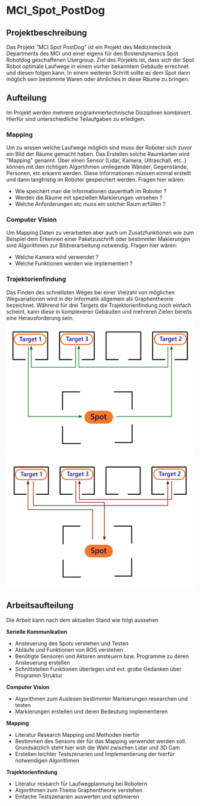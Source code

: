 # MCI_Spot_PostDog
## Projektbeschreibung
Das Projekt "MCI Spot PostDog" ist ein Projekt des Medizintechnik Departments des MCI und einer eigens für den Bostendynamics Spot Robotdog geschaffenen Usergroup. Ziel des Porjekts ist, dass sich der Spot Robot optimale Laufwege in einem vorher bekanntem Gebäude errechnet und diesen folgen kann. In einem weiteren Schritt sollte es dem Spot dann möglich sein bestimmte Waren oder ähnliches in diese Räume zu bringen.
## Aufteilung
Im Projekt werden mehrere programmiertechnische Disziplinen kombiniert. Hierfür sind unterschiedliche Teilaufgaben zu erledigen. 
### Mapping
Um zu wissen welche Laufwege möglich sind muss der Roboter sich zuvor ein Bild der Räume gemacht haben. Das Erstellen solche Raumkarten wird "Mapping" genannt. Über einen Sensor (Lidar, Kamera, Ultraschall, etc..) können mit den richtigen Algortihmen umliegende Wänder, Gegenstände, Personen, etc erkannt werden. Diese Informationen müssen einmal erstellt und dann langfristig im Roboter gespeichert werden. Fragen hier wären:
- Wie speichert man die Informationen dauerthaft im Roboter ? 
- Werden die Räume mit speziellen Markierungen versehen ? 
- Welche Anforderungen etc muss ein solcher Raum erfüllen ? 
### Computer Vision
Um Mapping Daten zu verarbeiten aber auch um Zusatzfunktionen wie zum Beispiel dem Erkennen einer Paketzuschrift oder bestimmter Makierungen sind Algorithmen zur Bildverarbeitung notwendig. Fragen hier wären:
- Welche Kamera wird verwendet ?
- Welche Funktionen werden wie implementiert ? 
### Trajektorienfindung
Das Finden des schnellsten Weges bei einer Vielzahl von möglichen Wegvariationen wird in der Informatik allgemein als Graphentheorie bezeichnet. Während für drei Targets die Trajektorienfindung noch einfach scheint, kann diese in komplexeren Gebäuden und mehreren Zielen bereits eine Herausforderung sein. 
![Grood trajectory planning](Images/goodtraj.png)
![Bad trajectory planning](Images/badtraj.png)
## Arbeitsaufteilung
Die Arbeit kann nach dem aktuellen Stand wie folgt aussehen

**Serielle Kommunikation**
- Ansteuerung des Spots verstehen und Testen
- Abläufe und Funktionen von ROS verstehen
- Benötigte Sensoren und Aktoren ansteuern bzw. Programme zu deren Ansteuerung erstellen
- Schnittstellen Funktionen überlegen und evt. grobe Gedanken über Programm Struktur

**Computer Vision**
- Algorithmen zum Auslesen bestimmter Markierungen researchen und testen
- Markierungen erstellen und deren Bedeutung implementieren

**Mapping**
- Literatur Research Mapping und Methoden hierfür
- Bestimmen des Sensors der für das Mapping verwendet werden soll. Grundsätzlich steht hier wsh die Wahl zwischen Lidar und 3D Cam
- Erstellen leichter Testszenarien und Implementierung der hierfür notwendigen Algorithmen

**Trajektorienfindung**
- Literatur research für Laufwegplannung bei Robotern
- Algorithmen zum Thema Graphentheorie verstehen
- Einfache Testszenarien auswerten und optimieren
